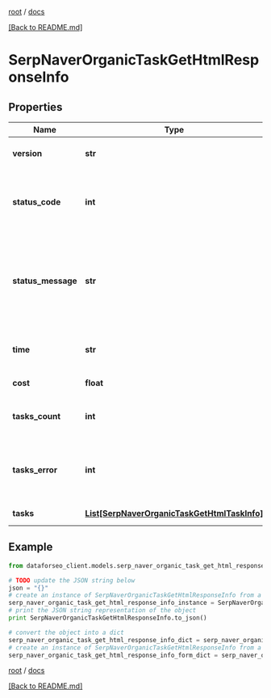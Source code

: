 [root](./../ "root") / [docs](./ "docs")

[[Back to README.md]](./../README.md "[Back to README.md]")

# SerpNaverOrganicTaskGetHtmlResponseInfo

## Properties

Name | Type | Description | Notes
------------ | ------------- | ------------- | -------------
**version** | **str** | the current version of the API | [optional]
**status_code** | **int** | general status code you can find the full list of the response codes here | [optional]
**status_message** | **str** | general informational message you can find the full list of general informational messages here | [optional]
**time** | **str** | total execution time, seconds | [optional]
**cost** | **float** | total tasks cost, USD | [optional]
**tasks_count** | **int** | the number of tasks in the tasks array | [optional]
**tasks_error** | **int** | the number of tasks in the tasks array returned with an error | [optional]
**tasks** | [**List[SerpNaverOrganicTaskGetHtmlTaskInfo]**](SerpNaverOrganicTaskGetHtmlTaskInfo.md) | array of tasks | [optional]

## Example

```python
from dataforseo_client.models.serp_naver_organic_task_get_html_response_info import SerpNaverOrganicTaskGetHtmlResponseInfo

# TODO update the JSON string below
json = "{}"
# create an instance of SerpNaverOrganicTaskGetHtmlResponseInfo from a JSON string
serp_naver_organic_task_get_html_response_info_instance = SerpNaverOrganicTaskGetHtmlResponseInfo.from_json(json)
# print the JSON string representation of the object
print SerpNaverOrganicTaskGetHtmlResponseInfo.to_json()

# convert the object into a dict
serp_naver_organic_task_get_html_response_info_dict = serp_naver_organic_task_get_html_response_info_instance.to_dict()
# create an instance of SerpNaverOrganicTaskGetHtmlResponseInfo from a dict
serp_naver_organic_task_get_html_response_info_form_dict = serp_naver_organic_task_get_html_response_info.from_dict(serp_naver_organic_task_get_html_response_info_dict)
```

  

[root](./../ "root") / [docs](./ "docs")

[[Back to README.md]](./../README.md "[Back to README.md]")